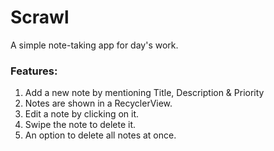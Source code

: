 # Scrawl
A simple note-taking app for day's work.

### Features:
1. Add a new note by mentioning Title, Description & Priority
2. Notes are shown in a RecyclerView.
3. Edit a note by clicking on it.
4. Swipe the note to delete it.
5. An option to delete all notes at once.
